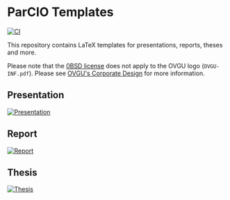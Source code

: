 # ParCIO Templates

[![CI](https://github.com/parcio/templates/workflows/CI/badge.svg)](https://github.com/parcio/templates/actions)

This repository contains LaTeX templates for presentations, reports, theses and more.

Please note that the [0BSD license](LICENSE) does not apply to the OVGU logo (`OVGU-INF.pdf`).
Please see [OVGU's Corporate Design](https://www.cd.ovgu.de/) for more information.

## Presentation

[![Presentation](https://parcio.github.io/templates/presentation.png)](https://parcio.github.io/templates/presentation.pdf)

## Report

[![Report](https://parcio.github.io/templates/report.png)](https://parcio.github.io/templates/report.pdf)

## Thesis

[![Thesis](https://parcio.github.io/templates/thesis.png)](https://parcio.github.io/templates/thesis.pdf)
